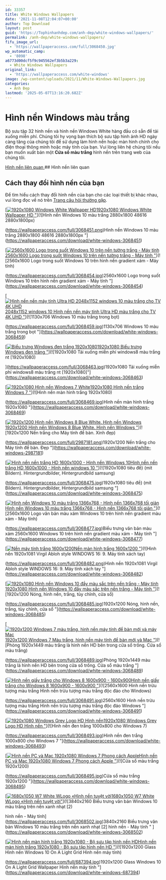 ```yaml
---
id: 33357
title: White Windows Wallpapers
date: '2021-11-08T12:04:07+00:00'
author: Top Download
layout: post
guid: 'https://Tophinhanhdep.com/anh-dep/white-windows-wallpapers/'
permalink: /anh-dep/white-windows-wallpapers/
fifu_image_url:
  - 'https://wallpaperaccess.com/full/3068450.jpg'
wp_automatic_camp:
  - '8098'
a6773d00dcf5f9c945562ef3b5b3a229:
  - White Windows Wallpapers
original_link:
  - 'https://wallpaperaccess.com/white-windows'
image: /wp-content/uploads/2021/11/White-Windows-Wallpapers.jpg
categories:
  - Ảnh Đẹp
lastmod: '2025-05-07T13:16:20.682Z'
---
```

# Hình nền Windows màu trắng

Bộ sưu tập 32 hình nền và hình nền Windows White hàng đầu có sẵn để tải xuống miễn phí. Chúng tôi hy vọng bạn thích bộ sưu tập hình ảnh HD ngày càng tăng của chúng tôi để sử dụng làm hình nền hoặc màn hình chính cho điện thoại thông minh hoặc máy tính của bạn. Vui lòng liên hệ chúng tôi nếu bạn muốn xuất bản một **Cửa sổ màu trắng** hình nền trên trang web của chúng tôi.

[Hình nền liên quan ](#related) ## Hình nền liên quan

## Cách thay đổi hình nền của bạn

Để tìm hiểu cách thay đổi hình nền của bạn cho các loại thiết bị khác nhau, vui lòng đọc về nó trên [Trang câu hỏi thường gặp](https://tophinhanhdep.com/faq/).

  
[[![1920x1080 Windows White Wallpaper HD](https://wallpaperaccess.com/full/3068450.jpg)1920x1080 Windows White Wallpaper HD "](https://wallpaperaccess.com/download/white-windows-3068450)](![Hình nền Windows 10 màu trắng 2880x1800 48616 2880x1800px)

(https://wallpaperaccess.com/full/3068451.png)Hình nền Windows 10 màu trắng 2880x1800 48616 2880x1800px "](https://wallpaperaccess.com/download/white-windows-3068451)

[[![2560x1600 Logo trong suốt Windows 10 trên nền tường trắng - Máy tính](https://wallpaperaccess.com/full/3068453.jpg)2560x1600 Logo trong suốt Windows 10 trên nền tường trắng - Máy tính "](https://wallpaperaccess.com/download/white-windows-3068453)](![2560x1600 Logo trong suốt Windows 10 trên hình nền gradient xám - Máy tính)

(https://wallpaperaccess.com/full/3068454.jpg)2560x1600 Logo trong suốt Windows 10 trên hình nền gradient xám - Máy tính "](https://wallpaperaccess.com/download/white-windows-3068454)

[[![Hình nền nền máy tính Ultra HD 2048x1152 windows 10 màu trắng cho TV 4K UHD](https://wallpaperaccess.com/full/3068455.jpg)2048x1152 windows 10 Hình nền nền máy tính Ultra HD màu trắng cho TV 4K UHD "](https://wallpaperaccess.com/download/white-windows-3068455)](![1130x706 Windows 10 màu trắng trong bọt)

(https://wallpaperaccess.com/full/3068459.jpg)1130x706 Windows 10 màu trắng trong bọt "](https://wallpaperaccess.com/download/white-windows-3068459)

[[![Biểu trưng Windows đen trắng 1920x1080](https://wallpaperaccess.com/full/3068462.jpg)1920x1080 Biểu trưng Windows đen trắng "](https://wallpaperaccess.com/download/white-windows-3068462)](![1920x1080 Tải xuống miễn phí windows8 màu trắng nt [1920x1080)

](https://wallpaperaccess.com/full/3068463.jpg)1920x1080 Tải xuống miễn phí windows8 màu trắng nt \[1920x1080\]"](https://wallpaperaccess.com/download/white-windows-3068463)

[[![1920x1080 Hình nền Windows 7 White](https://wallpaperaccess.com/full/3068468.jpg)1920x1080 Hình nền trắng Windows 7 "](https://wallpaperaccess.com/download/white-windows-3068468)](![Hình nền màn hình trắng 1920x1080)

(https://wallpaperaccess.com/full/3068469.jpg)Hình nền màn hình trắng 1920x1080 "](https://wallpaperaccess.com/download/white-windows-3068469)

[[![1920x1200 Hình nền Windows 8 Blue White.  Hình nền Windows](https://wallpaperaccess.com/full/3068470.jpg)1920x1200 Hình nền Windows 8 Blue White. Hình nền Windows "](https://wallpaperaccess.com/download/white-windows-3068470)](![1920x1200 Nền trắng cho Máy tính để bàn.  Xinh đẹp)

(https://wallpaperaccess.com/full/2987181.png)1920x1200 Nền trắng cho Máy tính để bàn. Đẹp "](https://wallpaperaccess.com/download/white-windows-2987181)

[[![Hình nền nền trắng HD 1600x1000 - Hình nền Windows 10](https://wallpaperaccess.com/full/3068474.jpg)Hình nền nền trắng HD 1600x1000 - Hình nền windows 10 "](https://wallpaperaccess.com/download/white-windows-3068474)](![1920x1080 tiêu đề} (mit Bildern).  Hintergrundbilder, Hintergrundbild samsung)

(https://wallpaperaccess.com/full/3068475.jpg)1920x1080 tiêu đề} (mit Bildern). Hintergrundbilder, Hintergrundbild samsung "](https://wallpaperaccess.com/download/white-windows-3068475)

[[![Hình nền Windows 10 màu trắng 1366x768 - Hình nền 1366x768 tối giản](https://wallpaperaccess.com/full/3068476.jpg)Hình nền Windows 10 màu trắng 1366x768 - Hình nền 1366x768 tối giản "](https://wallpaperaccess.com/download/white-windows-3068476)](![2560x1600 Logo văn bản màu xám Windows 10 trên hình nền gradient màu xám - Máy tính)

(https://wallpaperaccess.com/full/3068477.jpg)Biểu trưng văn bản màu xám 2560x1600 Windows 10 trên hình nền gradient màu xám - Máy tính "](https://wallpaperaccess.com/download/white-windows-3068477)

[[![Nền máy tính trắng 1600x1200](https://wallpaperaccess.com/full/3068481.jpg)Nền màn hình trắng 1600x1200 "](https://wallpaperaccess.com/download/white-windows-3068481)](![Hình nền 1920x1081 Virgil Abloh style WINDOWS 16: 9.  Máy tính xách tay)

(https://wallpaperaccess.com/full/3068482.png)Hình nền 1920x1081 Virgil Abloh style WINDOWS 16: 9. Máy tính xách tay "](https://wallpaperaccess.com/download/white-windows-3068482)

[[![1920x1080 Hình nền Windows 10 đầy màu sắc trên nền trắng - Máy tính](https://wallpaperaccess.com/full/3068483.jpg)1920x1080 Hình nền Windows 10 đầy màu sắc trên nền trắng - Máy tính "](https://wallpaperaccess.com/download/white-windows-3068483)](![1920x1200 Nóng, hình nền, trắng, tùy chỉnh, cửa sổ)

(https://wallpaperaccess.com/full/3068485.jpg)1920x1200 Nóng, hình nền, trắng, tùy chỉnh, cửa sổ "](https://wallpaperaccess.com/download/white-windows-3068485)

[[![1920x1200 Windows 7 màu trắng, hình nền máy tính để bàn mới và máy Mac](https://wallpaperaccess.com/full/3068488.jpg)1920x1200 Windows 7 Màu trắng, hình nền máy tính để bàn mới và Mac "](https://wallpaperaccess.com/download/white-windows-3068488)](![Phòng 1920x1449 màu trắng là hình nền HD bên trong cửa sổ trống.  Cửa sổ màu trắng)

(https://wallpaperaccess.com/full/3068489.jpg)Phòng 1920x1449 màu trắng là hình nền HD bên trong cửa sổ trống. Cửa sổ màu trắng "](https://wallpaperaccess.com/download/white-windows-3068489)

[[![Hình nền giấy trắng cho Windows 8 1600x900 - 1600x900](https://wallpaperaccess.com/full/3068490.jpg)Hình nền giấy trắng cho Windows 8 1600x900 - 1600x900 "](https://wallpaperaccess.com/download/white-windows-3068490)](![2560x1600 Hình nền trừu tượng màu trắng Hình nền trừu tượng màu trắng độc đáo cho Windows)

(https://wallpaperaccess.com/full/3068491.jpg)2560x1600 Hình nền trừu tượng màu trắng Hình nền trừu tượng màu trắng độc đáo Windows "](https://wallpaperaccess.com/download/white-windows-3068491)

[[![1920x1080 Windows Grey Logo HD Hình nền](https://wallpaperaccess.com/full/3068492.jpg)1920x1080 Windows Grey Logo HD Hình nền "](https://wallpaperaccess.com/download/white-windows-3068492)](![Hình nền đen trắng 1000x800 cho Windows 7)

(https://wallpaperaccess.com/full/3068493.jpg)Hình nền đen trắng 1000x800 cho Windows 7 "](https://wallpaperaccess.com/download/white-windows-3068493)

[[![Hình nền PC và Mac 1920x1080 Windows 7 Phong cách Apple](https://wallpaperaccess.com/full/3068494.jpg)Hình nền PC và Mac 1920x1080 Windows 7 Phong cách Apple "](https://wallpaperaccess.com/download/white-windows-3068494)](![Cửa sổ màu trắng 1920x1200)

(https://wallpaperaccess.com/full/3068495.jpg)Cửa sổ màu trắng 1920x1200 "](https://wallpaperaccess.com/download/white-windows-3068495)

[[![1680x1050 W7 White WLogo «Hình nền tuyệt vời](https://wallpaperaccess.com/full/3068498.jpg)1680x1050 W7 White WLogo «Hình nền tuyệt vời"](https://wallpaperaccess.com/download/white-windows-3068498)](![3840x2160 Biểu trưng văn bản Windows 10 màu trắng trên nền xanh nhạt [2)

 hình nền - Máy tính](https://wallpaperaccess.com/full/3068502.jpg)3840x2160 Biểu trưng văn bản Windows 10 màu trắng trên nền xanh nhạt \[2\] hình nền - Máy tính " ](https://wallpaperaccess.com/download/white-windows-3068502)

[[![Hình nền màn hình trắng 1920x1080 - Bộ sưu tập hình nền HD](https://wallpaperaccess.com/full/3068503.jpg)Hình nền màn hình trắng 1920x1080 - Bộ sưu tập hình nền HD "](https://wallpaperaccess.com/download/white-windows-3068503)](![1920x1200 Glass Hình nền Windows 10 On A Light Grid Hình nền máy tính)

(https://wallpaperaccess.com/full/687394.jpg)1920x1200 Glass Windows 10 On A Light Grid Wallpaper Hình nền máy tính "](https://wallpaperaccess.com/download/white-windows-687394)

